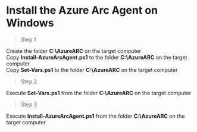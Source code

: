 # Install the Azure Arc Agent on Windows

> Step 1

Create the folder **C:\AzureARC** on the target computer<br/>
Copy **Install-AzureArcAgent.ps1** to the folder **C:\AzureARC** on the target computer<br/>
Copy **Set-Vars.ps1** to the folder **C:\AzureARC** on the target computer<br/>

> Step 2

Execute **Set-Vars.ps1** from the folder **C:\AzureARC** on the target computer<br/>

> Step 3

Execute **Install-AzureArcAgent.ps1** from the folder **C:\AzureARC** on the target computer<br/>